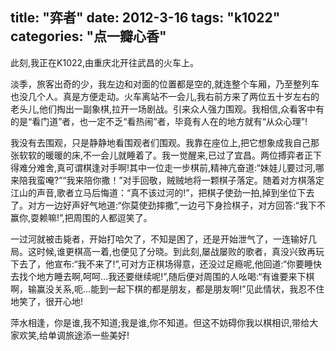 title: "弈者"
date: 2012-3-16
tags: "k1022"
categories: "点一瓣心香"
---

此刻,我正在K1022,由重庆北开往武昌的火车上。

淡季，旅客出奇的少，我左边和对面的位置都是空的,就连整个车厢，乃至整列车也没几个人。真是方便走动。火车离站不一会儿,我右前方来了两位五十岁左右的老头儿,他们掏出一副象棋,拉开一场剧战。引来众人强力围观。我相信,众看客中有的是“看门道”者，也一定不乏“看热闹”者，毕竟有人在的地方就有“从众心理”!

<!--more-->

我没有去围观，只是静静地看围观者们围观。我靠在座位上,把它想象成我自己那张软软的暖暖的床,不一会儿就睡着了。我一觉醒来,已过了宜昌。两位搏弈者正下得难分难舍,真可谓棋逢对手啊!其中一位走一步棋前,精神亢奋道:“妹娃儿要过河,哪来陪我蛮唵?”“我来陪你撒！”对手回敬，贼贼地将一颗棋子落定。随着对方棋落定江山的声音,歌者立马后悔道：“真不该过河的!”，把棋子使劲一拍,掉到坐位下去了。对方一边好声好气地道:“你莫使劲摔撒”,一边弓下身捡棋子，对方回答:“我下不赢你,耍赖嘛!”,把周围的人都逗笑了。

一过河就被击毙者，开始打哈欠了，不知是困了，还是开始泄气了，一连输好几局。这时候,谁更棋高一着,也便见了分晓。到此刻,屡战屡败的歌者，真没兴致再玩下去了，他宣布:“我不来了!”,可对方正棋场得意，还没过足瘾呢,他回道:“你要睡快去找个地方睡去啊,呵呵…我还要继续呢!”,随后便对周围的人吆喝:“有谁要来下棋啊，输赢没关系,呃…能到一起下棋的都是朋友，都是朋友啊!”见此情状，我忍不住地笑了，很开心地!

萍水相逢，你是谁,我不知道;我是谁,你不知道。但这不妨碍你我以棋相识,带给大家欢笑,给单调旅途添一些美好!